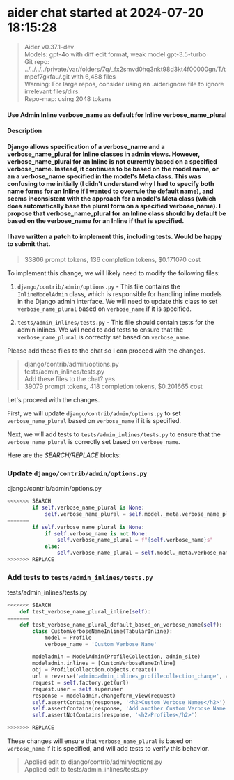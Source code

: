 
# aider chat started at 2024-07-20 18:15:28

> Aider v0.37.1-dev  
> Models: gpt-4o with diff edit format, weak model gpt-3.5-turbo  
> Git repo: ../../../../private/var/folders/7q/_fx2smvd0hq3nkt98d3kt4f00000gn/T/tmpef7gkfau/.git with 6,488 files  
> Warning: For large repos, consider using an .aiderignore file to ignore irrelevant files/dirs.  
> Repo-map: using 2048 tokens  

#### Use Admin Inline verbose_name as default for Inline verbose_name_plural  
#### Description  
#### 	  
#### Django allows specification of a verbose_name and a verbose_name_plural for Inline classes in admin views. However, verbose_name_plural for an Inline is not currently based on a specified verbose_name. Instead, it continues to be based on the model name, or an a verbose_name specified in the model's Meta class. This was confusing to me initially (I didn't understand why I had to specify both name forms for an Inline if I wanted to overrule the default name), and seems inconsistent with the approach for a model's Meta class (which does automatically base the plural form on a specified verbose_name). I propose that verbose_name_plural for an Inline class should by default be based on the verbose_name for an Inline if that is specified.  
#### I have written a patch to implement this, including tests. Would be happy to submit that.  
> 33806 prompt tokens, 136 completion tokens, $0.171070 cost  

To implement this change, we will likely need to modify the following files:

1. `django/contrib/admin/options.py` - This file contains the `InlineModelAdmin` class, which is responsible for handling inline models in the Django admin interface. We will need to update this class to set `verbose_name_plural` based on `verbose_name` if it is specified.

2. `tests/admin_inlines/tests.py` - This file should contain tests for the admin inlines. We will need to add tests to ensure that the `verbose_name_plural` is correctly set based on `verbose_name`.

Please add these files to the chat so I can proceed with the changes.

> django/contrib/admin/options.py  
> tests/admin_inlines/tests.py  
> Add these files to the chat? yes  
> 39079 prompt tokens, 418 completion tokens, $0.201665 cost  

Let's proceed with the changes.

First, we will update `django/contrib/admin/options.py` to set `verbose_name_plural` based on `verbose_name` if it is specified.

Next, we will add tests to `tests/admin_inlines/tests.py` to ensure that the `verbose_name_plural` is correctly set based on `verbose_name`.

Here are the *SEARCH/REPLACE* blocks:

### Update `django/contrib/admin/options.py`

django/contrib/admin/options.py
```python
<<<<<<< SEARCH
        if self.verbose_name_plural is None:
            self.verbose_name_plural = self.model._meta.verbose_name_plural
=======
        if self.verbose_name_plural is None:
            if self.verbose_name is not None:
                self.verbose_name_plural = f"{self.verbose_name}s"
            else:
                self.verbose_name_plural = self.model._meta.verbose_name_plural
>>>>>>> REPLACE
```

### Add tests to `tests/admin_inlines/tests.py`

tests/admin_inlines/tests.py
```python
<<<<<<< SEARCH
    def test_verbose_name_plural_inline(self):
=======
    def test_verbose_name_plural_default_based_on_verbose_name(self):
        class CustomVerboseNameInline(TabularInline):
            model = Profile
            verbose_name = 'Custom Verbose Name'

        modeladmin = ModelAdmin(ProfileCollection, admin_site)
        modeladmin.inlines = [CustomVerboseNameInline]
        obj = ProfileCollection.objects.create()
        url = reverse('admin:admin_inlines_profilecollection_change', args=(obj.pk,))
        request = self.factory.get(url)
        request.user = self.superuser
        response = modeladmin.changeform_view(request)
        self.assertContains(response, '<h2>Custom Verbose Names</h2>')
        self.assertContains(response, 'Add another Custom Verbose Name')
        self.assertNotContains(response, '<h2>Profiles</h2>')

>>>>>>> REPLACE
```

These changes will ensure that `verbose_name_plural` is based on `verbose_name` if it is specified, and will add tests to verify this behavior.

> Applied edit to django/contrib/admin/options.py  
> Applied edit to tests/admin_inlines/tests.py  
